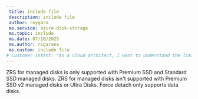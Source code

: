 ```yaml
---
 title: include file
 description: include file
 author: roygara
 ms.service: azure-disk-storage
 ms.topic: include
 ms.date: 07/10/2025
 ms.author: rogarana
 ms.custom: include file
# Customer intent: "As a cloud architect, I want to understand the limitations of ZRS with managed disks, so that I can make informed decisions about storage options for my application."
---
```


ZRS for managed disks is only supported with Premium SSD and Standard SSD managed disks. ZRS for managed disks isn't supported with Premium SSD v2 managed disks or Ultra Disks. Force detach only supports data disks.
